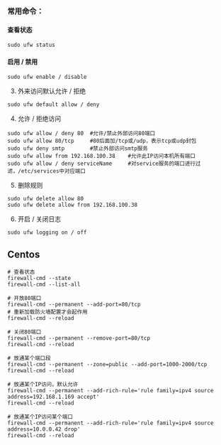 ### 常用命令：
#### 查看状态
```shell
sudo ufw status
```

#### 启用 / 禁用
```shell
sudo ufw enable / disable
```

3. 外来访问默认允许 / 拒绝
```shell
sudo ufw default allow / deny
```

4. 允许 / 拒绝访问
```shell
sudo ufw allow / deny 80  #允许/禁止外部访问80端口
sudo ufw allow 80/tcp     #80后面加/tcp或/udp，表示tcp或udp封包
sudo ufw deny smtp        #禁止外部访问smtp服务
sudo ufw allow from 192.168.100.38    #允许此IP访问本机所有端口
sudo ufw allow / deny serviceName     #对service服务的端口进行过滤，/etc/services中对应端口
```

5. 删除规则
```shell
sudo ufw delete allow 80
sudo ufw delete allow from 192.168.100.38
```

6. 开启 / 关闭日志
```shell
sudo ufw logging on / off
```



## Centos
```shell
# 查看状态
firewall-cmd --state
firewall-cmd --list-all

# 开放80端口
firewall-cmd --permanent --add-port=80/tcp
# 重新加载防火墙配置才会起作用
firewall-cmd --reload    

# 关闭80端口
firewall-cmd --permanent --remove-port=80/tcp
firewall-cmd --reload

# 放通某个端口段
firewall-cmd --permanent --zone=public --add-port=1000-2000/tcp
firewall-cmd --reload

# 放通某个IP访问，默认允许
firewall-cmd --permanent --add-rich-rule='rule family=ipv4 source address=192.168.1.169 accept'
firewall-cmd --reload

# 放通某个IP访问某个端口
firewall-cmd --permanent --add-rich-rule='rule family=ipv4 source address=10.0.0.42 drop'
firewall-cmd --reload
```
 